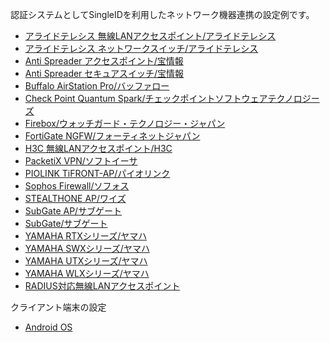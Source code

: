 認証システムとしてSingleIDを利用したネットワーク機器連携の設定例です。

* [アライドテレシス 無線LANアクセスポイント/アライドテレシス](./allied_telesis_ap/index.md)
* [アライドテレシス ネットワークスイッチ/アライドテレシス](./allied_telesis_networkswitch/index.md)
* [Anti Spreader アクセスポイント/宝情報](./anti_spreader_ap/index.md)
* [Anti Spreader セキュアスイッチ/宝情報](./anti_spreader_switch/index.md)
* [Buffalo AirStation Pro/バッファロー](./buffalo_airstation_pro/index.md)
* [Check Point Quantum Spark/チェックポイントソフトウェアテクノロジーズ](./checkpoint/index.md)
* [Firebox/ウォッチガード・テクノロジー・ジャパン](./firebox/index.md)
* [FortiGate NGFW/フォーティネットジャパン](./fortigate/index.md)
* [H3C 無線LANアクセスポイント/H3C](./h3c_ap_cloud/index.md)
* [PacketiX VPN/ソフトイーサ](./packetix_vpn/index.md)
* [PIOLINK TiFRONT-AP/パイオリンク](./piolink_tifront-ap/index.md)
* [Sophos Firewall/ソフォス](./sophos_firewall/index.md)
* [STEALTHONE AP/ワイズ](./stealthone_ap/index.md)
* [SubGate AP/サブゲート](./subgate_ap/index.md)
* [SubGate/サブゲート](./subgate/index.md)
* [YAMAHA RTXシリーズ/ヤマハ](./yamaha_rtx/index.md)
* [YAMAHA SWXシリーズ/ヤマハ](./yamaha_swx/index.md)
* [YAMAHA UTXシリーズ/ヤマハ](./yamaha_utx/index.md)　
* [YAMAHA WLXシリーズ/ヤマハ](./yamaha_wlx/index.md)
* [RADIUS対応無線LANアクセスポイント](./wifiap/index.md)

クライアント端末の設定

* [Android OS](./android/index.md)